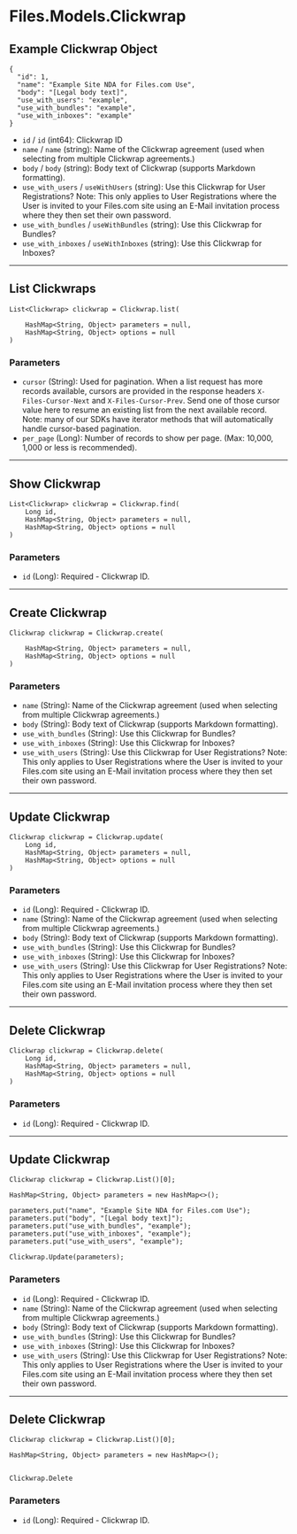 # Files.Models.Clickwrap

## Example Clickwrap Object

```
{
  "id": 1,
  "name": "Example Site NDA for Files.com Use",
  "body": "[Legal body text]",
  "use_with_users": "example",
  "use_with_bundles": "example",
  "use_with_inboxes": "example"
}
```

* `id` / `id`  (int64): Clickwrap ID
* `name` / `name`  (string): Name of the Clickwrap agreement (used when selecting from multiple Clickwrap agreements.)
* `body` / `body`  (string): Body text of Clickwrap (supports Markdown formatting).
* `use_with_users` / `useWithUsers`  (string): Use this Clickwrap for User Registrations?  Note: This only applies to User Registrations where the User is invited to your Files.com site using an E-Mail invitation process where they then set their own password.
* `use_with_bundles` / `useWithBundles`  (string): Use this Clickwrap for Bundles?
* `use_with_inboxes` / `useWithInboxes`  (string): Use this Clickwrap for Inboxes?


---

## List Clickwraps

```
List<Clickwrap> clickwrap = Clickwrap.list(
    
    HashMap<String, Object> parameters = null,
    HashMap<String, Object> options = null
)
```

### Parameters

* `cursor` (String): Used for pagination.  When a list request has more records available, cursors are provided in the response headers `X-Files-Cursor-Next` and `X-Files-Cursor-Prev`.  Send one of those cursor value here to resume an existing list from the next available record.  Note: many of our SDKs have iterator methods that will automatically handle cursor-based pagination.
* `per_page` (Long): Number of records to show per page.  (Max: 10,000, 1,000 or less is recommended).


---

## Show Clickwrap

```
List<Clickwrap> clickwrap = Clickwrap.find(
    Long id, 
    HashMap<String, Object> parameters = null,
    HashMap<String, Object> options = null
)
```

### Parameters

* `id` (Long): Required - Clickwrap ID.


---

## Create Clickwrap

```
Clickwrap clickwrap = Clickwrap.create(
    
    HashMap<String, Object> parameters = null,
    HashMap<String, Object> options = null
)
```

### Parameters

* `name` (String): Name of the Clickwrap agreement (used when selecting from multiple Clickwrap agreements.)
* `body` (String): Body text of Clickwrap (supports Markdown formatting).
* `use_with_bundles` (String): Use this Clickwrap for Bundles?
* `use_with_inboxes` (String): Use this Clickwrap for Inboxes?
* `use_with_users` (String): Use this Clickwrap for User Registrations?  Note: This only applies to User Registrations where the User is invited to your Files.com site using an E-Mail invitation process where they then set their own password.


---

## Update Clickwrap

```
Clickwrap clickwrap = Clickwrap.update(
    Long id, 
    HashMap<String, Object> parameters = null,
    HashMap<String, Object> options = null
)
```

### Parameters

* `id` (Long): Required - Clickwrap ID.
* `name` (String): Name of the Clickwrap agreement (used when selecting from multiple Clickwrap agreements.)
* `body` (String): Body text of Clickwrap (supports Markdown formatting).
* `use_with_bundles` (String): Use this Clickwrap for Bundles?
* `use_with_inboxes` (String): Use this Clickwrap for Inboxes?
* `use_with_users` (String): Use this Clickwrap for User Registrations?  Note: This only applies to User Registrations where the User is invited to your Files.com site using an E-Mail invitation process where they then set their own password.


---

## Delete Clickwrap

```
Clickwrap clickwrap = Clickwrap.delete(
    Long id, 
    HashMap<String, Object> parameters = null,
    HashMap<String, Object> options = null
)
```

### Parameters

* `id` (Long): Required - Clickwrap ID.


---

## Update Clickwrap

```
Clickwrap clickwrap = Clickwrap.List()[0];

HashMap<String, Object> parameters = new HashMap<>();

parameters.put("name", "Example Site NDA for Files.com Use");
parameters.put("body", "[Legal body text]");
parameters.put("use_with_bundles", "example");
parameters.put("use_with_inboxes", "example");
parameters.put("use_with_users", "example");

Clickwrap.Update(parameters);
```

### Parameters

* `id` (Long): Required - Clickwrap ID.
* `name` (String): Name of the Clickwrap agreement (used when selecting from multiple Clickwrap agreements.)
* `body` (String): Body text of Clickwrap (supports Markdown formatting).
* `use_with_bundles` (String): Use this Clickwrap for Bundles?
* `use_with_inboxes` (String): Use this Clickwrap for Inboxes?
* `use_with_users` (String): Use this Clickwrap for User Registrations?  Note: This only applies to User Registrations where the User is invited to your Files.com site using an E-Mail invitation process where they then set their own password.


---

## Delete Clickwrap

```
Clickwrap clickwrap = Clickwrap.List()[0];

HashMap<String, Object> parameters = new HashMap<>();


Clickwrap.Delete
```

### Parameters

* `id` (Long): Required - Clickwrap ID.
